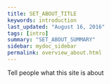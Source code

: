 ```yaml
---
title: SET_ABOUT_TITLE
keywords: introduction
last_updated: "August 16, 2016"
tags: [intro]
summary: "SET_ABOUT_SUMMARY"
sidebar: mydoc_sidebar
permalink: overview_about.html
---
```


Tell people what this site is about
